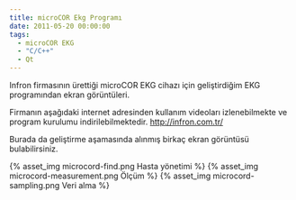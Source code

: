 ```yaml
---
title: microCOR Ekg Programı
date: 2011-05-20 00:00:00
tags:
  - microCOR EKG
  - "C/C++"
  - Qt
---
```

Infron firmasının ürettiği microCOR EKG cihazı için geliştirdiğim EKG programından ekran görüntüleri.

Firmanın aşağıdaki internet adresinden kullanım videoları izlenebilmekte ve program kurulumu indirilebilmektedir.
http://infron.com.tr/

Burada da geliştirme aşamasında alınmış birkaç ekran görüntüsü bulabilirsiniz.

<!-- more -->

{% asset_img microcord-find.png Hasta yönetimi %}
{% asset_img microcord-measurement.png Ölçüm %}
{% asset_img microcord-sampling.png Veri alma %}
